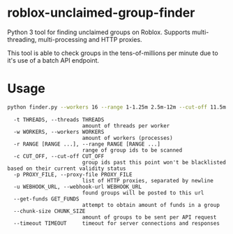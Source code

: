 # roblox-unclaimed-group-finder
Python 3 tool for finding unclaimed groups on Roblox. Supports multi-threading, multi-processing and HTTP proxies.

This tool is able to check groups in the tens-of-millions per minute due to it's use of a batch API endpoint.

# Usage
```bash
python finder.py --workers 16 --range 1-1.25m 2.5m-12m --cut-off 11.5m
```

```
  -t THREADS, --threads THREADS
                        amount of threads per worker
  -w WORKERS, --workers WORKERS
                        amount of workers (processes)
  -r RANGE [RANGE ...], --range RANGE [RANGE ...]
                        range of group ids to be scanned
  -c CUT_OFF, --cut-off CUT_OFF
                        group ids past this point won't be blacklisted based on their current validity status
  -p PROXY_FILE, --proxy-file PROXY_FILE
                        list of HTTP proxies, separated by newline
  -u WEBHOOK_URL, --webhook-url WEBHOOK_URL
                        found groups will be posted to this url
  --get-funds GET_FUNDS
                        attempt to obtain amount of funds in a group
  --chunk-size CHUNK_SIZE
                        amount of groups to be sent per API request
  --timeout TIMEOUT     timeout for server connections and responses
```
